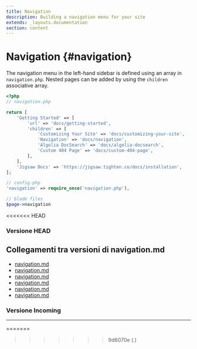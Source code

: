 ```yaml
---
title: Navigation
description: Building a navigation menu for your site
extends: _layouts.documentation
section: content
---
```


# Navigation {#navigation}

The navigation menu in the left-hand sidebar is defined using an array in `navigation.php`. Nested pages can be added by using the `children` associative array.

```php
<?php
// navigation.php

return [
    'Getting Started' => [
        'url' => 'docs/getting-started',
        'children' => [
            'Customizing Your Site' => 'docs/customizing-your-site',
            'Navigation' => 'docs/navigation',
            'Algolia DocSearch' => 'docs/algolia-docsearch',
            'Custom 404 Page' => 'docs/custom-404-page',
        ],
    ],
    'Jigsaw Docs' => 'https://jigsaw.tighten.co/docs/installation',
];

// config.php
'navigation' => require_once('navigation.php'),

// blade files
$page->navigation
```
<<<<<<< HEAD
### Versione HEAD


## Collegamenti tra versioni di navigation.md
* [navigation.md](../../../Gdpr/docs/navigation.md)
* [navigation.md](../../../Xot/docs/navigation.md)
* [navigation.md](../../../UI/docs/navigation.md)
* [navigation.md](../../../Cms/docs/blocks/navigation.md)
* [navigation.md](../../../Cms/docs/navigation.md)
* [navigation.md](../../../Cms/docs/components/navigation.md)


### Versione Incoming


---

=======
>>>>>>> 9d6070e (.)
